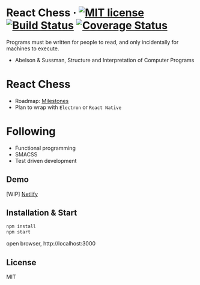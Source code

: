 # React Chess &middot; [![MIT license](http://img.shields.io/badge/license-MIT-brightgreen.svg)](LICENSE.md) [![Build Status](https://travis-ci.org/jsveron23/react-chess.svg?branch=next)](https://travis-ci.org/jsveron23/react-chess) [![Coverage Status](https://coveralls.io/repos/github/jsveron23/react-chess/badge.svg)](https://coveralls.io/github/jsveron23/react-chess)

Programs must be written for people to read, and only incidentally for machines to execute.

- Abelson & Sussman, Structure and Interpretation of Computer Programs

# React Chess

- Roadmap: [Milestones](milestones)
- Plan to wrap with `Electron` or `React Native`

# Following

- Functional programming
- SMACSS
- Test driven development

## Demo

[WIP] [Netlify](https://react-chess.app)

## Installation & Start

```bash
npm install
npm start
```

open browser, http://localhost:3000

## License

MIT
